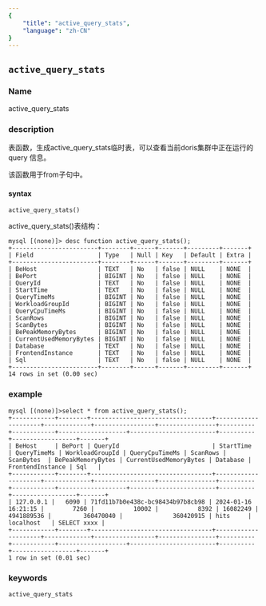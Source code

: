 ```yaml
---
{
    "title": "active_query_stats",
    "language": "zh-CN"
}
---
```


<!--
Licensed to the Apache Software Foundation (ASF) under one
or more contributor license agreements.  See the NOTICE file
distributed with this work for additional information
regarding copyright ownership.  The ASF licenses this file
to you under the Apache License, Version 2.0 (the
"License"); you may not use this file except in compliance
with the License.  You may obtain a copy of the License at

  http://www.apache.org/licenses/LICENSE-2.0

Unless required by applicable law or agreed to in writing,
software distributed under the License is distributed on an
"AS IS" BASIS, WITHOUT WARRANTIES OR CONDITIONS OF ANY
KIND, either express or implied.  See the License for the
specific language governing permissions and limitations
under the License.
-->

## `active_query_stats`

### Name

<version since="dev">

active_query_stats

</version>

### description

表函数，生成active_query_stats临时表，可以查看当前doris集群中正在运行的 query 信息。

该函数用于from子句中。

#### syntax
`active_query_stats()`

active_query_stats()表结构：
```
mysql [(none)]> desc function active_query_stats();
+------------------------+--------+------+-------+---------+-------+
| Field                  | Type   | Null | Key   | Default | Extra |
+------------------------+--------+------+-------+---------+-------+
| BeHost                 | TEXT   | No   | false | NULL    | NONE  |
| BePort                 | BIGINT | No   | false | NULL    | NONE  |
| QueryId                | TEXT   | No   | false | NULL    | NONE  |
| StartTime              | TEXT   | No   | false | NULL    | NONE  |
| QueryTimeMs            | BIGINT | No   | false | NULL    | NONE  |
| WorkloadGroupId        | BIGINT | No   | false | NULL    | NONE  |
| QueryCpuTimeMs         | BIGINT | No   | false | NULL    | NONE  |
| ScanRows               | BIGINT | No   | false | NULL    | NONE  |
| ScanBytes              | BIGINT | No   | false | NULL    | NONE  |
| BePeakMemoryBytes      | BIGINT | No   | false | NULL    | NONE  |
| CurrentUsedMemoryBytes | BIGINT | No   | false | NULL    | NONE  |
| Database               | TEXT   | No   | false | NULL    | NONE  |
| FrontendInstance       | TEXT   | No   | false | NULL    | NONE  |
| Sql                    | TEXT   | No   | false | NULL    | NONE  |
+------------------------+--------+------+-------+---------+-------+
14 rows in set (0.00 sec)
```

### example
```
mysql [(none)]>select * from active_query_stats();
+------------+--------+----------------------------------+---------------------+-------------+-----------------+----------------+----------+------------+-------------------+------------------------+----------+------------------+-------+
| BeHost     | BePort | QueryId                          | StartTime           | QueryTimeMs | WorkloadGroupId | QueryCpuTimeMs | ScanRows | ScanBytes  | BePeakMemoryBytes | CurrentUsedMemoryBytes | Database | FrontendInstance | Sql   |
+------------+--------+----------------------------------+---------------------+-------------+-----------------+----------------+----------+------------+-------------------+------------------------+----------+------------------+-------+
| 127.0.0.1 |   6090 | 71fd11b7b0e438c-bc98434b97b8cb98 | 2024-01-16 16:21:15 |        7260 |           10002 |           8392 | 16082249 | 4941889536 |         360470040 |              360420915 | hits     | localhost   | SELECT xxxx |
+------------+--------+----------------------------------+---------------------+-------------+-----------------+----------------+----------+------------+-------------------+------------------------+----------+------------------+-------+
1 row in set (0.01 sec)
```

### keywords

    active_query_stats
